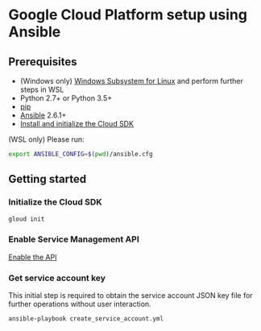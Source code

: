 # Google Cloud Platform setup using Ansible

## Prerequisites

* (Windows only) [Windows Subsystem for Linux](https://docs.microsoft.com/en-us/windows/wsl/install-win10) and perform further steps in WSL
* Python 2.7+ or Python 3.5+
* [pip](https://packaging.python.org/guides/installing-using-linux-tools/#installing-pip-setuptools-wheel-with-linux-package-managers)
* [Ansible](https://docs.ansible.com/ansible/2.5/installation_guide/intro_installation.html) 2.6.1+
* [Install and initialize the Cloud SDK](https://cloud.google.com/sdk/docs/quickstarts)

(WSL only) Please run:

```sh
export ANSIBLE_CONFIG=$(pwd)/ansible.cfg
```

## Getting started

### Initialize the Cloud SDK

```sh
gloud init
```

### Enable Service Management API

[Enable the API](https://console.cloud.google.com/flows/enableapi?apiid=servicemanagement)

### Get service account key

This initial step is required to obtain the service account JSON key file for further operations without user interaction.

```sh
ansible-playbook create_service_account.yml
```